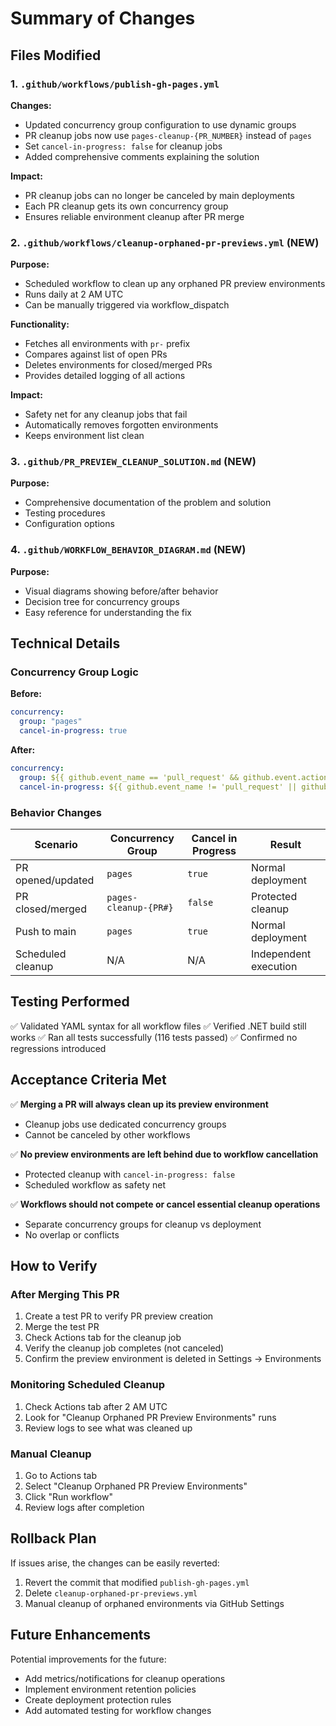# Summary of Changes

## Files Modified

### 1. `.github/workflows/publish-gh-pages.yml`

**Changes:**
- Updated concurrency group configuration to use dynamic groups
- PR cleanup jobs now use `pages-cleanup-{PR_NUMBER}` instead of `pages`
- Set `cancel-in-progress: false` for cleanup jobs
- Added comprehensive comments explaining the solution

**Impact:**
- PR cleanup jobs can no longer be canceled by main deployments
- Each PR cleanup gets its own concurrency group
- Ensures reliable environment cleanup after PR merge

### 2. `.github/workflows/cleanup-orphaned-pr-previews.yml` (NEW)

**Purpose:**
- Scheduled workflow to clean up any orphaned PR preview environments
- Runs daily at 2 AM UTC
- Can be manually triggered via workflow_dispatch

**Functionality:**
- Fetches all environments with `pr-` prefix
- Compares against list of open PRs
- Deletes environments for closed/merged PRs
- Provides detailed logging of all actions

**Impact:**
- Safety net for any cleanup jobs that fail
- Automatically removes forgotten environments
- Keeps environment list clean

### 3. `.github/PR_PREVIEW_CLEANUP_SOLUTION.md` (NEW)

**Purpose:**
- Comprehensive documentation of the problem and solution
- Testing procedures
- Configuration options

### 4. `.github/WORKFLOW_BEHAVIOR_DIAGRAM.md` (NEW)

**Purpose:**
- Visual diagrams showing before/after behavior
- Decision tree for concurrency groups
- Easy reference for understanding the fix

## Technical Details

### Concurrency Group Logic

**Before:**
```yaml
concurrency:
  group: "pages"
  cancel-in-progress: true
```

**After:**
```yaml
concurrency:
  group: ${{ github.event_name == 'pull_request' && github.event.action == 'closed' && format('pages-cleanup-{0}', github.event.pull_request.number) || 'pages' }}
  cancel-in-progress: ${{ github.event_name != 'pull_request' || github.event.action != 'closed' }}
```

### Behavior Changes

| Scenario | Concurrency Group | Cancel in Progress | Result |
|----------|-------------------|-------------------|---------|
| PR opened/updated | `pages` | `true` | Normal deployment |
| PR closed/merged | `pages-cleanup-{PR#}` | `false` | Protected cleanup |
| Push to main | `pages` | `true` | Normal deployment |
| Scheduled cleanup | N/A | N/A | Independent execution |

## Testing Performed

✅ Validated YAML syntax for all workflow files
✅ Verified .NET build still works
✅ Ran all tests successfully (116 tests passed)
✅ Confirmed no regressions introduced

## Acceptance Criteria Met

✅ **Merging a PR will always clean up its preview environment**
   - Cleanup jobs use dedicated concurrency groups
   - Cannot be canceled by other workflows

✅ **No preview environments are left behind due to workflow cancellation**
   - Protected cleanup with `cancel-in-progress: false`
   - Scheduled workflow as safety net

✅ **Workflows should not compete or cancel essential cleanup operations**
   - Separate concurrency groups for cleanup vs deployment
   - No overlap or conflicts

## How to Verify

### After Merging This PR

1. Create a test PR to verify PR preview creation
2. Merge the test PR
3. Check Actions tab for the cleanup job
4. Verify the cleanup job completes (not canceled)
5. Confirm the preview environment is deleted in Settings → Environments

### Monitoring Scheduled Cleanup

1. Check Actions tab after 2 AM UTC
2. Look for "Cleanup Orphaned PR Preview Environments" runs
3. Review logs to see what was cleaned up

### Manual Cleanup

1. Go to Actions tab
2. Select "Cleanup Orphaned PR Preview Environments"
3. Click "Run workflow"
4. Review logs after completion

## Rollback Plan

If issues arise, the changes can be easily reverted:
1. Revert the commit that modified `publish-gh-pages.yml`
2. Delete `cleanup-orphaned-pr-previews.yml`
3. Manual cleanup of orphaned environments via GitHub Settings

## Future Enhancements

Potential improvements for the future:
- Add metrics/notifications for cleanup operations
- Implement environment retention policies
- Create deployment protection rules
- Add automated testing for workflow changes
